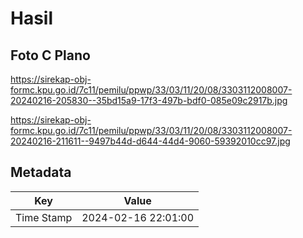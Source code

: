 # Hasil

## Foto C Plano

https://sirekap-obj-formc.kpu.go.id/7c11/pemilu/ppwp/33/03/11/20/08/3303112008007-20240216-205830--35bd15a9-17f3-497b-bdf0-085e09c2917b.jpg

https://sirekap-obj-formc.kpu.go.id/7c11/pemilu/ppwp/33/03/11/20/08/3303112008007-20240216-211611--9497b44d-d644-44d4-9060-59392010cc97.jpg


## Metadata

| Key        | Value               |
| ---------- | ------------------- |
| Time Stamp | 2024-02-16 22:01:00 |



